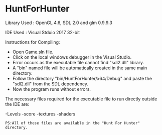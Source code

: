 # HuntForHunter

Library Used : OpenGL 4.6, SDL 2.0 and glm 0.9.9.3

IDE Used : Visual Stduio 2017 32-bit


Instructions for Compiling:

- Open Game.sln file.
- Click on the local windows debugger in the Visual Studio.
- Error occurs as the executable file cannot find "sdl2.dll" library.
- A "bin" named file will be automatically created in the same main directory.
- Follow the directory "bin/HuntForHunter/x64/Debug" and paste the "sdl2.dll" from the SDL dependency.
- Now the program runs without errors.


The necessary files required for the executable file to run directly outside the IDE are:

-Levels
-score
-textures
-shaders

	PS:All of these files are available in the "Hunt For Hunter" directory.

